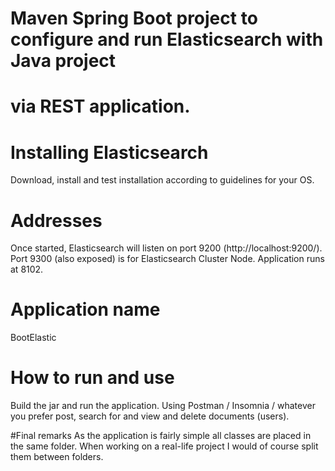 # Maven Spring Boot project to configure and run Elasticsearch with Java project
# via REST application. 

# Installing Elasticsearch
Download, install and test installation according to guidelines for your OS.

# Addresses
Once started, Elasticsearch will listen on port 9200 (http://localhost:9200/).
Port 9300 (also exposed) is for Elasticsearch Cluster Node.
Application runs at 8102.

# Application name
BootElastic

# How to run and use
Build the jar and run the application.
Using Postman / Insomnia / whatever you prefer post, search for and view and delete documents (users). 


#Final remarks
As the application is fairly simple all classes are placed in the same folder. When working on 
a real-life project I would of course split them between folders.